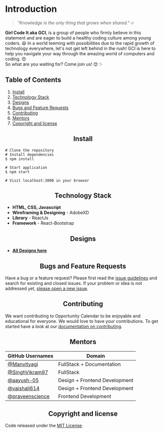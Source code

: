 # Introduction

> _"Knowledge is the only thing that grows when shared."_ 🔥

**Girl Code It aka GCI**, is a group of people who firmly believe in this statement and are eager to build a healthy coding culture among young coders. 😃
In a world teeming with possibilities due to the rapid growth of technology everywhere, let's not get left behind in the rush!
GCI is here to help you navigate your way through the amazing world of computers and coding. 😍  
So what are you waiting for? Come join us! 😊 ✨

## Table of Contents

1. [Install](#install)
2. [Technology Stack](#Technology-Stack)
3. [Designs](#Designs)
4. [Bugs and Feature Requests](#Bugs-and-Feature-Requests)
5. [Contributing](#contributing)
6. [Mentors](#mentors)
6. [Copyright and license](#copyright-and-license)

<h2 align="center">Install</h2>

```
# Clone the repository
# Install dependencies
$ npm install

# Start application
$ npm start

# Visit localhost:3000 in your browser
```

<h2 align="center">Technology Stack</h2>

- **HTML, CSS, Javascript** 
- **Wireframing & Designing** - AdobeXD
- **Library** - ReactJs
- **Framework** - React-Bootstrap

<h2 align="center">Designs</h2>
 
-   [**All Designs here**](https://docs.google.com/spreadsheets/d/1_HQy1a_iSKqPIQlZTjnkcZxoTZgElAHMyYxEjnIi0AY/edit?usp=sharing)


<h2 align="center">Bugs and Feature Requests</h2>

Have a bug or a feature request? Please first read the [issue guidelines](https://github.com/Girl-Code-It/Girl-Code-It-Website-Frontend/blob/develop/Contributing.md) and search for existing and closed issues. If your problem or idea is not addressed yet, [please open a new issue](https://github.com/Girl-Code-It/Girl-Code-It-Website-Frontend/issues/new).

<h2 align="center">Contributing</h2>

We want contributing to Opportunity Calendar to be enjoyable and educational for everyone. We would love to have your contributions.
To get started have a look at our [documentation on contributing](https://github.com/Girl-Code-It/Girl-Code-It-Website-Frontend/blob/develop/Contributing.md).

<h2 align="center">Mentors</h2>

| GitHub Usernames                                     | Domain                              |
| ---------------------------------------------------- | ----------------------------------- |
| [@Manvityagi](https://github.com/Manvityagi)         | FullStack + Documentation |
| [@SinghVikram97](https://github.com/SinghVikram97)   | FullStack                           |
| [@aayush-05](https://github.com/aayush-05)           | Design + Frontend Development                 |
| [@vaishali614](https://github.com/vaishali614)       | Design + Frontend Development       |
| [@praveenscience](https://github.com/praveenscience) | Frontend Development                |


<h2 align="center">Copyright and license</h2>

Code released under the [MIT License](https://github.com/Girl-Code-It/Girl-Code-It-Website-Frontend/blob/develop/LICENSE).